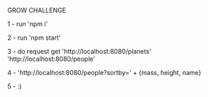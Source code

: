 GROW CHALLENGE

1 - run 'npm i'

2 - run 'npm start'

3 - do request get 'http://localhost:8080/planets' 'http://localhost:8080/people'

4 - 'http://localhost:8080/people?sortby=' + {mass, height, name}

5 - :)
